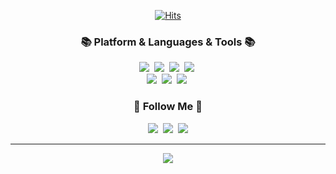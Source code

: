 <div align="center">

[![Hits](https://hits.seeyoufarm.com/api/count/incr/badge.svg?url=https%3A%2F%2Fgithub.com%2Fkms9978%2Fkms9978&count_bg=%2330D3AA&title_bg=%23555555&icon=&icon_color=%23E7E7E7&title=hits&edge_flat=false)](https://github.com/kms9978)
</div>

<div align = "center">
<h3 align="center">📚 Platform & Languages & Tools 📚</h3>
<p align="center">
   <img src="https://img.shields.io/badge/Kotlin-7F52FF?style=flat-square&logo=Kotlin&logoColor=white"/></a>&nbsp
  <img src="https://img.shields.io/badge/Python-3766AB?style=flat-square&logo=Python&logoColor=white"/></a>&nbsp 
    <img src="https://img.shields.io/badge/Java-6DB33F?style=flat-square&logo=Java&logoColor=white"/></a>&nbsp
  <img src="https://img.shields.io/badge/Firebase-FFCA28?style=flat-square&logo=Firebase&logoColor=white"/></a>&nbsp 
  <br>
  <img src="https://img.shields.io/badge/Android-3DDC84?style=flat-square&logo=Android&logoColor=white"/></a>&nbsp 
  <img src="https://img.shields.io/badge/Jetpack Compose-4285F4?style=flat-square&logo=jetpackcompose&logoColor=white"/></a>&nbsp 
  <img src="https://img.shields.io/badge/Figma-F24E1E?style=flat-square&logo=Figma&logoColor=white"/></a>&nbsp 
</p>

<h3 align="center">🌈 Follow Me 🌈</h3>
<p align="center">
  <a href="https://blog.naver.com/rkdms4971"><img src="https://img.shields.io/badge/Tech%20Blog-11B48A?style=flat-square&logo=Vimeo&logoColor=white&link=https://velog.io/@hyeinisfree"/></a>&nbsp
  <a href="https://www.instagram.com/???/"><img src="https://img.shields.io/badge/Instagram-E4405F?style=flat-square&logo=Instagram&logoColor=white&link=https://www.instagram.com/???/"/></a>&nbsp
  <a href="mailto:kangms990708@gmail.com"><img src="https://img.shields.io/badge/Gmail-d14836?style=flat-square&logo=Gmail&logoColor=white&link=kangms990708@gmail.com"/></a>
</p>

  ---
  
<div align="center">
  <img src="https://github-readme-stats.vercel.app/api/top-langs/?username=kms9978&layout=compact&langs_count=10&hide=html,css,php" />
</div>
